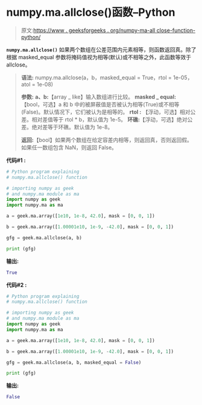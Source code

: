 # numpy.ma.allclose()函数–Python

> 原文:[https://www . geeksforgeeks . org/numpy-ma-all close-function-python/](https://www.geeksforgeeks.org/numpy-ma-allclose-function-python/)

**`numpy.ma.allclose()`** 如果两个数组在公差范围内元素相等，则函数返回真。除了根据 masked_equal 参数将掩码值视为相等(默认)或不相等之外，此函数等效于 allclose。

> **语法:** numpy.ma.allclose(a，b，masked_equal = True，rtol = 1e-05，atol = 1e-08)
> 
> **参数:**
> **a、b:**【array _ like】输入数组进行比较。
> **masked _ equal:**【bool，可选】a 和 b 中的被屏蔽值是否被认为相等(True)或不相等(False)。默认情况下，它们被认为是相等的。
> **rtol :** 【浮动，可选】相对公差。相对差值等于 rtol * b，默认值为 1e-5。
> **环礁:**【浮动，可选】绝对公差。绝对差等于环礁。默认值为 1e-8。
> 
> **返回:**【bool】如果两个数组在给定容差内相等，则返回真，否则返回假。如果任一数组包含 NaN，则返回 False。

**代码#1 :**

```py
# Python program explaining
# numpy.ma.allclose() function

# importing numpy as geek 
# and numpy.ma module as ma 
import numpy as geek 
import numpy.ma as ma

a = geek.ma.array([1e10, 1e-8, 42.0], mask = [0, 0, 1])

b = geek.ma.array([1.00001e10, 1e-9, -42.0], mask = [0, 0, 1])

gfg = geek.ma.allclose(a, b)

print (gfg)
```

**输出:**

```py
True

```

**代码#2 :**

```py
# Python program explaining
# numpy.ma.allclose() function

# importing numpy as geek 
# and numpy.ma module as ma 
import numpy as geek 
import numpy.ma as ma

a = geek.ma.array([1e10, 1e-8, 42.0], mask = [0, 0, 1])

b = geek.ma.array([1.00001e10, 1e-9, -42.0], mask = [0, 0, 1])

gfg = geek.ma.allclose(a, b, masked_equal = False)

print (gfg)
```

**输出:**

```py
False

```